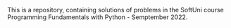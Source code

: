 This is a repository, containing solutions of problems in the SoftUni course Programming Fundamentals with Python - Semptember 2022.
